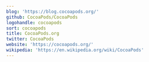 ```yaml
---
blog: 'https://blog.cocoapods.org/'
github: CocoaPods/CocoaPods
logohandle: cocoapods
sort: cocoapods
title: CocoaPods.org
twitter: CocoaPods
website: 'https://cocoapods.org/'
wikipedia: 'https://en.wikipedia.org/wiki/CocoaPods'
---
```

